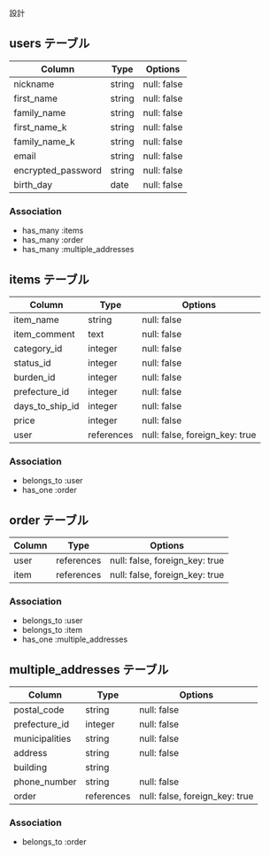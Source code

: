 設計

## users テーブル

| Column             | Type   | Options     |
| ------------------ | ------ | ----------- |
| nickname           | string | null: false |
| first_name         | string | null: false |
| family_name        | string | null: false |
| first_name_k       | string | null: false |
| family_name_k      | string | null: false |
| email              | string | null: false |
| encrypted_password | string | null: false |
| birth_day          | date   | null: false |

### Association
- has_many :items
- has_many :order
- has_many :multiple_addresses

## items テーブル

| Column          | Type        | Options                        |
| --------------- | ----------- | ------------------------------ |
| item_name       | string      | null: false                    |
| item_comment    | text        | null: false                    |
| category_id     | integer     | null: false                    |
| status_id       | integer     | null: false                    |
| burden_id       | integer     | null: false                    |
| prefecture_id   | integer      | null: false                    |
| days_to_ship_id | integer     | null: false                    |
| price           | integer     | null: false                    |
| user            | references  | null: false, foreign_key: true |

### Association
- belongs_to :user
- has_one :order

## order テーブル

| Column            | Type       | Options                        |
| ----------------- | ---------- | ------------------------------ |
| user              | references | null: false, foreign_key: true |
| item              | references | null: false, foreign_key: true |

### Association
- belongs_to :user
- belongs_to :item
- has_one :multiple_addresses

## multiple_addresses テーブル

| Column         | Type       | Options                        |
| -------------- | ---------- | ------------------------------ |
| postal_code    | string     | null: false                    |
| prefecture_id  | integer    | null: false                    |
| municipalities | string     | null: false                    |
| address        | string     | null: false                    |
| building       | string     |                                |
| phone_number   | string     | null: false                    |
| order          | references | null: false, foreign_key: true |

### Association
- belongs_to :order